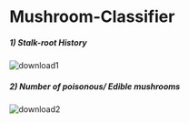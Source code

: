 # Mushroom-Classifier
##### 1) Stalk-root History

![download1](https://user-images.githubusercontent.com/88381058/185016647-d4aa81a3-2e53-40ec-93a4-56486c72fce0.png)

##### 2) Number of poisonous/ Edible mushrooms

![download2](https://user-images.githubusercontent.com/88381058/185017003-7d22b3b5-6e2d-40bf-8b08-3a937b2a14ad.png)
